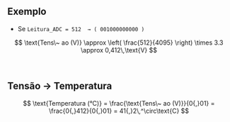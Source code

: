 
##  Exemplo

- Se `Leitura_ADC = 512  → ( 001000000000 )`

$$
\text{Tens\~ ao (V)} \approx \left( \frac{512}{4095} \right) \times 3.3 \approx 0,412\,\text{V}
$$

<br>

## Tensão → Temperatura

$$
\text{Temperatura (°C)} = \frac{\text{Tens\~ ao (V)}}{0{,}01} = \frac{0{,}412}{0{,}01} = 41{,}2\,^\circ\text{C}
$$